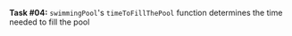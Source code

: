 **Task #04:** `swimmingPool`'s `timeToFillThePool` function determines the time needed to fill the pool